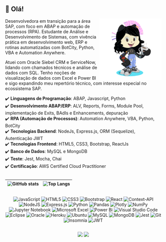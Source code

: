 ## :wave: Olá!
<img align="right" height="200" width="200" alt="octocat-lena" src="https://github.com/Lenakirara/Lenakirara/blob/main/octocat-lena.png" width="400px"/>

Desenvolvedora em transição para a área SAP, com foco em ABAP e automação de processos (RPA). Estudante de Análise e Desenvolvimento de Sistemas, com vivência prática em desenvolvimento web, ERP e rotinas automatizadas com BotCity, Python, VBA e Automation Anywhere.

Atuei com Oracle Siebel CRM e ServiceNow, lidando com chamados técnicos e análise de dados com SQL. Tenho noções de visualização de dados com Excel e Power BI e sigo expandindo meu repertório técnico, com interesse especial no ecossistema SAP.

✔️ **Linguagens de Programação**: ABAP, Javascript, Python <br>
✔️ **Desenvolvimento ABAP/ERP**: ALV, Reports, Forms, Module Pool, implementação de Exits, BAdIs e Enhancements, depuração <br>
✔️ **RPA (Automação de Processos)**: Automation Anywhere, VBA, Python, BotCity <br>
✔️ **Tecnologias Backend**: NodeJs, Express.js, ORM (Sequelize), Autenticação JWT <br>
✔️ **Tecnologias Frontend**: HTML5, CSS3, Bootstrap, ReactJs <br>
✔️ **Banco de Dados**: MySQL e MongoDB <br>
✔️ **Teste**: Jest, Mocha, Chai <br>
✔️ **Certificação**: AWS Certified Cloud Practitioner

##
<div align="center">
  
| ![GitHub stats](https://github-readme-stats.vercel.app/api?username=Lenakirara&layout=compact&show_icons=true&rank_icon=github&border_color=30A3DC&theme=tokyonight) | ![Top Langs](https://github-readme-stats.vercel.app/api/top-langs/?username=Lenakirara&langs_count=10&layout=compact&border_color=30A3DC&size_weight=0.5&count_weight=0.5&theme=tokyonight) |
| ------------- | ------------- |

</div>

##
<div align="center">
  
  ![JavaScript](https://img.shields.io/badge/javascript-%23323330.svg?style=for-the-badge&logo=javascript&logoColor=%23F7DF1E)
  ![HTML5](https://img.shields.io/badge/html5-%23E34F26.svg?style=for-the-badge&logo=html5&logoColor=white)
  ![CSS3](https://img.shields.io/badge/css3-%231572B6.svg?style=for-the-badge&logo=css3&logoColor=white)
  ![Bootstrap](https://img.shields.io/badge/bootstrap-%238511FA.svg?style=for-the-badge&logo=bootstrap&logoColor=white)
  ![React](https://img.shields.io/badge/react-%2320232a.svg?style=for-the-badge&logo=react&logoColor=%2361DAFB)
  ![Context-API](https://img.shields.io/badge/Context--Api-000000?style=for-the-badge&logo=react)
  ![NodeJS](https://img.shields.io/badge/node.js-6DA55F?style=for-the-badge&logo=node.js&logoColor=white)
  ![Express.js](https://img.shields.io/badge/express.js-%23404d59.svg?style=for-the-badge&logo=express&logoColor=%2361DAFB)
  ![Python](https://img.shields.io/badge/python-3670A0?style=for-the-badge&logo=python&logoColor=ffdd54)
  ![Pandas](https://img.shields.io/badge/pandas-%23150458.svg?style=for-the-badge&logo=pandas&logoColor=white)
  ![Plotly](https://img.shields.io/badge/Plotly-%233F4F75.svg?style=for-the-badge&logo=plotly&logoColor=white)
  ![NumPy](https://img.shields.io/badge/numpy-%23013243.svg?style=for-the-badge&logo=numpy&logoColor=white)
  ![Jupyter Notebook](https://img.shields.io/badge/jupyter-%23FA0F00.svg?style=for-the-badge&logo=jupyter&logoColor=white)
  ![Microsoft Excel](https://img.shields.io/badge/Microsoft_Excel-217346?style=for-the-badge&logo=microsoft-excel&logoColor=white)
  ![Power Bi](https://img.shields.io/badge/power_bi-F2C811?style=for-the-badge&logo=powerbi&logoColor=black)
  ![Visual Studio Code](https://img.shields.io/badge/Visual%20Studio%20Code-0078d7.svg?style=for-the-badge&logo=visual-studio-code&logoColor=white)
  ![Eclipse](https://img.shields.io/badge/Eclipse-FE7A16.svg?style=for-the-badge&logo=Eclipse&logoColor=white)
  ![Oracle](https://img.shields.io/badge/Oracle-F80000?style=for-the-badge&logo=oracle&logoColor=white)
  ![Heroku](https://img.shields.io/badge/heroku-%23430098.svg?style=for-the-badge&logo=heroku&logoColor=white)
  ![Ubuntu](https://img.shields.io/badge/Ubuntu-35495E?style=for-the-badge&logo=ubuntu&logoColor=2CA5E0)
  ![MySQL](https://img.shields.io/badge/MySQL-00000F?style=for-the-badge&logo=mysql&logoColor=white)
  ![MongoDB](https://img.shields.io/badge/MongoDB-%234ea94b.svg?style=for-the-badge&logo=mongodb&logoColor=white)
  ![Jest](https://img.shields.io/badge/-jest-%23C21325?style=for-the-badge&logo=jest&logoColor=white)
  ![Git](https://img.shields.io/badge/git-%23F05033.svg?style=for-the-badge&logo=git&logoColor=white)
  ![Insomnia](https://img.shields.io/badge/Insomnia-black?style=for-the-badge&logo=insomnia&logoColor=5849BE)
  ![JWT](https://img.shields.io/badge/JWT-black?style=for-the-badge&logo=JSON%20web%20tokens)

</div>

##

<div align="center">
  <a href = "mailto:glenox79@gmail.com"><img src="https://img.shields.io/badge/Gmail-D14836?style=for-the-badge&logo=gmail&logoColor=white" target="_blank"></a>
  <a href="https://www.linkedin.com/in/glatorraca/" target="_blank"><img src="https://img.shields.io/badge/-LinkedIn-%230077B5?style=for-the-badge&logo=linkedin&logoColor=white" target="_blank"></a>
</div>
